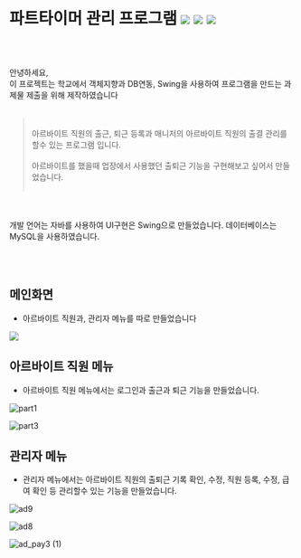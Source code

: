 # 파트타이머 관리 프로그램 <img src="https://img.shields.io/badge/java-4B4B77?style=flat-square&logo=java&logoColor=white"/> <img src="https://img.shields.io/badge/Swing-FC8019?style=flat-square&logo=Swing&logoColor=white"/> <img src="https://img.shields.io/badge/MySQL-4479A1?style=flat-square&logo=MySQL&logoColor=white"/>

<br>
<br>

안녕하세요,<br>
이 프로젝트는 학교에서 객체지향과 DB연동, Swing을 사용하여 프로그램을 만드는 과제물 제출을 위해 제작하였습니다 <br><br>




> <br>아르바이트 직원의 출근, 퇴근 등록과 매니저의 아르바이트 직원의 출결 관리를 할수 있는 프로그램 입니다. <br><br>
아르바이트를 했을때 업장에서 사용했던 출퇴근 기능을 구현해보고 싶어서 만들었습니다. <br><br>


<br><br>개발 언어는 자바를 사용하여 UI구현은 Swing으로 만들었습니다. 데이터베이스는 MySQL을 사용하였습니다. 


<br><br>




##  메인화면

* 아르바이트 직원과, 관리자 메뉴를 따로 만들었습니다 
<img src= "https://user-images.githubusercontent.com/103030811/206620640-0a401d22-6c20-4a45-96b5-745e92f81ead.png"/>


##  아르바이트 직원 메뉴

* 아르바이트 직원 메뉴에서는 로그인과 출근과 퇴근 기능을 만들었습니다. 

![part1](https://user-images.githubusercontent.com/103030811/206622107-7c189e09-b16b-4cf2-acdf-7dafb20eb901.jpg)

![part3](https://user-images.githubusercontent.com/103030811/206622136-73e60f1c-bfb0-4dab-96a3-3748b9ba8947.jpg)


##  관리자 메뉴

* 관리자 메뉴에서는 아르바이트 직원의 출퇴근 기록 확인, 수정, 직원 등록, 수정, 급여 확인 등 관리할수 있는 기능을 만들었습니다. 

![ad9](https://user-images.githubusercontent.com/103030811/206623540-4daa14e9-abc7-4246-bbb9-16db6cffed05.jpg)

![ad8](https://user-images.githubusercontent.com/103030811/206623598-853dbd49-0e72-49f9-a674-12149374374e.jpg)

![ad_pay3 (1)](https://user-images.githubusercontent.com/103030811/206623605-48dd52de-0274-4fc8-b611-55846f6ff7f2.jpg)

